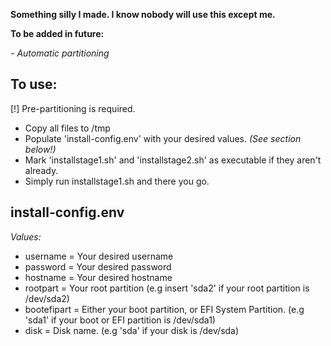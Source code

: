 **Something silly I made. I know nobody will use this except me.**

**To be added in future:**

*- Automatic partitioning*

## To use:

[!] Pre-partitioning is required.

- Copy all files to /tmp
- Populate 'install-config.env' with your desired values. *(See section below!)*
- Mark 'installstage1.sh' and 'installstage2.sh' as executable if they aren't already.
- Simply run installstage1.sh and there you go.

## install-config.env

*Values:*

- username = Your desired username 
- password = Your desired password
- hostname = Your desired hostname
- rootpart = Your root partition (e.g insert 'sda2' if your root partition is /dev/sda2)
- bootefipart = Either your boot partition, or EFI System Partition. (e.g 'sda1' if your boot or EFI partition is /dev/sda1)
- disk = Disk name. (e.g 'sda' if your disk is /dev/sda)

